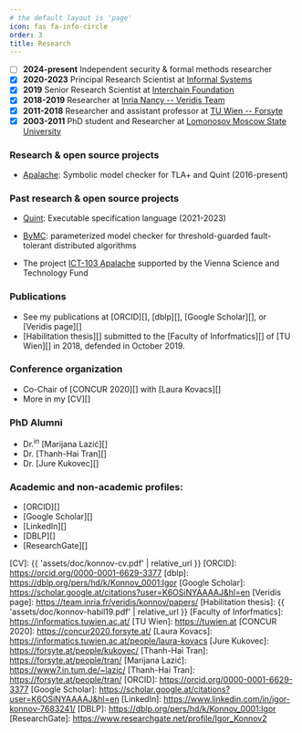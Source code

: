 ```yaml
---
# the default layout is 'page'
icon: fas fa-info-circle
order: 3
title: Research
---
```


 - [ ] **2024-present** Independent security & formal methods researcher
 - [x] **2020-2023** Principal Research Scientist at [Informal Systems][]
 - [x] **2019** Senior Research Scientist at [Interchain Foundation][]
 - [x] **2018-2019** Researcher at [Inria Nancy -- Veridis Team][]
 - [x] **2011-2018** Researcher and assistant professor at [TU Wien -- Forsyte][]
 - [x] **2003-2011** PhD student and Researcher at [Lomonosov Moscow State University][]

### Research & open source projects

 - [Apalache][]:
   Symbolic model checker for TLA+ and Quint (2016-present)

### Past research & open source projects

 - [Quint][]: Executable specification language (2021-2023)

 - [ByMC][]: parameterized model checker for threshold-guarded
   fault-tolerant distributed algorithms

 - The project [ICT-103 Apalache][]
   supported by the Vienna Science and Technology Fund

### Publications

 * See my publications at [ORCID][], [dblp][], [Google Scholar][],
   or [Veridis page][] 
 * [Habilitation thesis][] submitted to
    the [Faculty of Inforfmatics][] of [TU Wien][] in 2018,
    defended in October 2019.

### Conference organization

 - Co-Chair of [CONCUR 2020][] with [Laura Kovacs][]
 - More in my [CV][]

### PhD Alumni

 * Dr.<sup>in</sup> [Marijana Lazić][]
 * Dr. [Thanh-Hai Tran][]
 * Dr. [Jure Kukovec][]

### Academic and non-academic profiles:

 * [ORCID][]
 * [Google Scholar][]
 * [LinkedIn][]
 * [DBLP][]
 * [ResearchGate][]

[TLA+]: https://lamport.azurewebsites.net/tla/tla.html
[Quint]: https://github.com/informalsystems/quint
[Informal Systems]: https://informal.systems
[Inria Nancy -- Veridis Team]: https://team.inria.fr/veridis/konnov/
[Interchain Foundation]: https://interchain.io/
[TU Wien -- Forsyte]: https://forsyte.at/people/konnov/
[Lomonosov Moscow State University]: https://www.msu.ru/en/index.html
[Apalache]: https://github.com/apalache-mc/apalache
[ByMC]: https://github.com/konnov/bymc
[ICT-103 Apalache]: https://www.wwtf.at/funding/programmes/ict/ICT15-103/index.php?lang=EN
[CV]: {{ 'assets/doc/konnov-cv.pdf' | relative_url }}
[ORCID]: https://orcid.org/0000-0001-6629-3377
[dblp]: https://dblp.org/pers/hd/k/Konnov_0001:Igor
[Google Scholar]: https://scholar.google.at/citations?user=K6OSiNYAAAAJ&hl=en
[Veridis page]: https://team.inria.fr/veridis/konnov/papers/
[Habilitation thesis]: {{ 'assets/doc/konnov-habil19.pdf' | relative_url }}
[Faculty of Inforfmatics]: https://informatics.tuwien.ac.at/
[TU Wien]: https://tuwien.at
[CONCUR 2020]: https://concur2020.forsyte.at/
[Laura Kovacs]: https://informatics.tuwien.ac.at/people/laura-kovacs
[Jure Kukovec]: https://forsyte.at/people/kukovec/
[Thanh-Hai Tran]: https://forsyte.at/people/tran/
[Marijana Lazić]: https://www7.in.tum.de/~lazic/
[Thanh-Hai Tran]: https://forsyte.at/people/tran/
[ORCID]: https://orcid.org/0000-0001-6629-3377
[Google Scholar]: https://scholar.google.at/citations?user=K6OSiNYAAAAJ&hl=en
[LinkedIn]: https://www.linkedin.com/in/igor-konnov-7683241/
[DBLP]: https://dblp.org/pers/hd/k/Konnov_0001:Igor
[ResearchGate]: https://www.researchgate.net/profile/Igor_Konnov2
